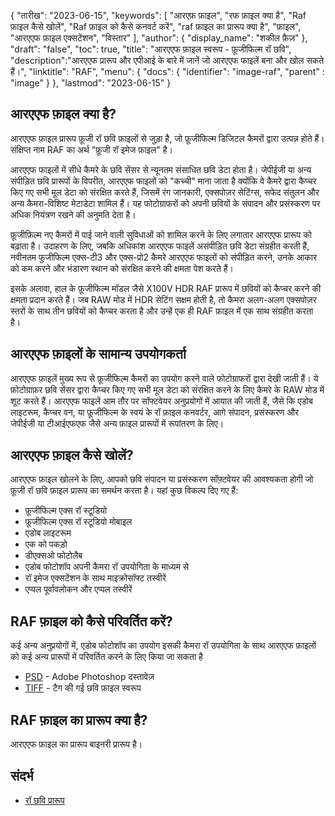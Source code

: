 {
"तारीख": "2023-06-15",
  "keywords": [
"आरएफ़ फ़ाइल",
"रफ फ़ाइल क्या है",
"Raf फ़ाइल कैसे खोलें",
"Raf फ़ाइल को कैसे कनवर्ट करें",
"raf फ़ाइल का प्रारूप क्या है",
"फ़ाइल",
"आरएएफ फ़ाइल एक्सटेंशन",
"विस्तार"
],
  "author": {
"display_name": "शकील फ़ैज़"
},
"draft": "false",
"toc": true,
"title": "आरएएफ फ़ाइल स्वरूप - फ़ूजीफिल्म रॉ छवि",
  "description":"आरएएफ प्रारूप और एपीआई के बारे में जानें जो आरएएफ फाइलें बना और खोल सकते हैं।",
"linktitle": "RAF",
  "menu": {
    "docs": {
      "identifier": "image-raf",
"parent" : "image"
}
},
"lastmod": "2023-06-15"
}

## आरएएफ फ़ाइल क्या है?

आरएएफ फ़ाइल प्रारूप फ़ूजी रॉ छवि फ़ाइलों से जुड़ा है, जो फ़ूजीफिल्म डिजिटल कैमरों द्वारा उत्पन्न होते हैं। संक्षिप्त नाम RAF का अर्थ "फ़ूजी रॉ इमेज फ़ाइल" है।

आरएएफ फाइलों में सीधे कैमरे के छवि सेंसर से न्यूनतम संसाधित छवि डेटा होता है। जेपीईजी या अन्य संपीड़ित छवि प्रारूपों के विपरीत, आरएएफ फाइलों को "कच्ची" माना जाता है क्योंकि वे कैमरे द्वारा कैप्चर किए गए सभी मूल डेटा को संरक्षित करते हैं, जिसमें रंग जानकारी, एक्सपोज़र सेटिंग्स, सफेद संतुलन और अन्य कैमरा-विशिष्ट मेटाडेटा शामिल हैं। यह फोटोग्राफरों को अपनी छवियों के संपादन और प्रसंस्करण पर अधिक नियंत्रण रखने की अनुमति देता है।

फ़ूजीफ़िल्म नए कैमरों में पाई जाने वाली सुविधाओं को शामिल करने के लिए लगातार आरएएफ प्रारूप को बढ़ाता है। उदाहरण के लिए, जबकि अधिकांश आरएएफ फाइलें असंपीड़ित छवि डेटा संग्रहीत करती हैं, नवीनतम फुजीफिल्म एक्स-टी3 और एक्स-प्रो2 कैमरे आरएएफ फाइलों को संपीड़ित करने, उनके आकार को कम करने और भंडारण स्थान को संरक्षित करने की क्षमता पेश करते हैं।

इसके अलावा, हाल के फ़ूजीफिल्म मॉडल जैसे X100V HDR RAF प्रारूप में छवियों को कैप्चर करने की क्षमता प्रदान करते हैं। जब RAW मोड में HDR सेटिंग सक्षम होती है, तो कैमरा अलग-अलग एक्सपोज़र स्तरों के साथ तीन छवियों को कैप्चर करता है और उन्हें एक ही RAF फ़ाइल में एक साथ संग्रहीत करता है।

## आरएएफ फ़ाइलों के सामान्य उपयोगकर्ता

आरएएफ फ़ाइलें मुख्य रूप से फ़ूजीफिल्म कैमरों का उपयोग करने वाले फोटोग्राफरों द्वारा देखी जाती हैं। ये फ़ोटोग्राफ़र छवि सेंसर द्वारा कैप्चर किए गए सभी मूल डेटा को संरक्षित करने के लिए कैमरे के RAW मोड में शूट करते हैं। आरएएफ फाइलें आम तौर पर सॉफ्टवेयर अनुप्रयोगों में आयात की जाती हैं, जैसे कि एडोब लाइटरूम, कैप्चर वन, या फ़ूजीफिल्म के स्वयं के रॉ फ़ाइल कनवर्टर, आगे संपादन, प्रसंस्करण और जेपीईजी या टीआईएफएफ जैसे अन्य फ़ाइल प्रारूपों में रूपांतरण के लिए।

## आरएएफ फ़ाइल कैसे खोलें?

आरएएफ फ़ाइल खोलने के लिए, आपको छवि संपादन या प्रसंस्करण सॉफ़्टवेयर की आवश्यकता होगी जो फ़ूजी रॉ छवि फ़ाइल प्रारूप का समर्थन करता है। यहां कुछ विकल्प दिए गए हैं:

- फ़ूजीफिल्म एक्स रॉ स्टूडियो
- फ़ूजीफिल्म एक्स रॉ स्टूडियो मोबाइल
- एडोब लाइटरूम
- एक को पकड़ो
- डीएक्सओ फोटोलैब
- एडोब फोटोशॉप अपनी कैमरा रॉ उपयोगिता के माध्यम से
- रॉ इमेज एक्सटेंशन के साथ माइक्रोसॉफ्ट तस्वीरें
- एप्पल पूर्वावलोकन और एप्पल तस्वीरें

## RAF फ़ाइल को कैसे परिवर्तित करें?

कई अन्य अनुप्रयोगों में, एडोब फोटोशॉप का उपयोग इसकी कैमरा रॉ उपयोगिता के साथ आरएएफ फ़ाइलों को कई अन्य प्रारूपों में परिवर्तित करने के लिए किया जा सकता है

- [PSD](/hi/image/psd/) - Adobe Photoshop दस्तावेज़
- [TIFF](/hi/image/tiff/) - टैग की गई छवि फ़ाइल स्वरूप

## RAF फ़ाइल का प्रारूप क्या है?

आरएएफ फ़ाइल का प्रारूप बाइनरी प्रारूप है।

## संदर्भ
* [रॉ छवि प्रारूप](https://en.wikipedia.org/wiki/Raw_image_format)

